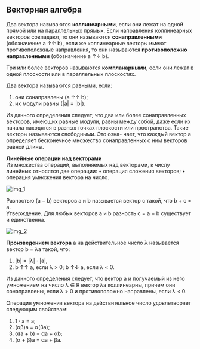 ## Векторная алгебра  

Два вектора называются **коллинеарными**, если они лежат на одной прямой или на параллельных прямых. Если направления коллинеарных векторов совпадают, то они называются **сонаправленными** (обозначение a ↑↑ b), если же коллинеарные векторы имеют противоположные направления, то они называются **противоположно направленными** (обозначение a ↑↓ b).  

Три или более векторов называются **компланарными**, если они лежат в одной плоскости или в параллельных плоскостях.  

Два вектора называются равными, если:
  1) они сонаправлены (a ↑↑ b);
  2) их модули равны (|a| = |b|).

Из данного определения следует, что два или более сонаправленных векторов, имеющих равные модули, равны между собой,
даже если их начала находятся в разных точках плоскости или пространства. Такие векторы называются свободными. Это озна-
чает, что каждый вектор a определяет бесконечное множество сонаправленных с ним векторов равной длины.  

**Линейные операции над векторами**  
Из множества операций, выполняемых над векторами, к числу линейных относятся две операции:
  • операция сложения векторов;
  • операция умножения вектора на число.  

![img_1](https://user-images.githubusercontent.com/35499834/47672612-23c0b800-dbbb-11e8-9cd1-41e217b2145d.png)

Разностью (a − b) векторов a и b называется вектор c такой, что b + c = a.  
Утверждение. Для любых векторов a и b разность c = a − b существует и единственна.  

![img_2](https://user-images.githubusercontent.com/35499834/47672987-02ac9700-dbbc-11e8-8b97-f65434c7b95a.png)

**Произведением вектора** a на действительное число λ называется вектор b = λa такой, что:  
1) |b| = |λ| · |a|,  
2) b ↑↑ a, если λ > 0; b ↑↓ a, если λ < 0.  

Из данного определения следует, что вектор a и получаемый из него умножением на число λ ∈ R вектор λa коллинеарны,
причем они сонаправлены, если λ > 0 и противоположно направлены, если λ < 0.  

Операция умножения вектора на действительное число удовлетворяет следующим свойствам:  
1. 1 · a = a;  
2. (αβ)a = α(βa);  
3. α(a + b) = αa + αb;  
4. (α + β)a = αa + βa.  

